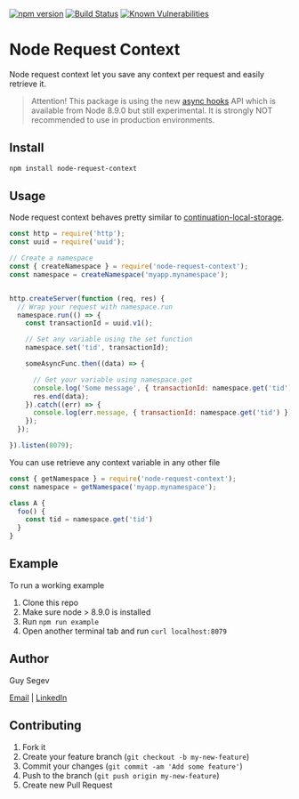 [![npm version](https://badge.fury.io/js/node-request-context.svg)](http://badge.fury.io/js/node-request-context/)
[![Build Status](https://secure.travis-ci.org/guyguyon/node-request-context.svg?branch=master)](http://travis-ci.org/guyguyon/node-request-context)
[![Known Vulnerabilities](https://snyk.io/test/github/guyguyon/node-request-context/badge.svg)](https://snyk.io/test/github/guyguyon/node-request-context)



# Node Request Context

Node request context let you save any context per request and easily retrieve it.

> Attention! This package is using the new [async hooks](https://nodejs.org/api/async_hooks.html) API which is available from Node 8.9.0 but still experimental. It is strongly NOT recommended to use in production environments.  

## Install

```bash
npm install node-request-context
```

## Usage

Node request context behaves pretty similar to [continuation-local-storage](https://github.com/othiym23/node-continuation-local-storage).


```javascript
const http = require('http');
const uuid = require('uuid');

// Create a namespace
const { createNamespace } = require('node-request-context');
const namespace = createNamespace('myapp.mynamespace');


http.createServer(function (req, res) {	
  // Wrap your request with namespace.run
  namespace.run(() => {
    const transactionId = uuid.v1();

    // Set any variable using the set function
    namespace.set('tid', transactionId);

    someAsyncFunc.then((data) => {

      // Get your variable using namespace.get 
      console.log('Some message', { transactionId: namespace.get('tid') });
      res.end(data);
    }).catch((err) => {
      console.log(err.message, { transactionId: namespace.get('tid') });
    });
  });

}).listen(8079);
``` 

You can use retrieve any context variable in any other file

```javascript
const { getNamespace } = require('node-request-context');
const namespace = getNamespace('myapp.mynamespace');

class A {
  foo() {
    const tid = namespace.get('tid')
  }
}
```

## Example

To run a working example

1. Clone this repo
2. Make sure node > 8.9.0 is installed
2. Run `npm run example`
3. Open another terminal tab and run `curl localhost:8079`

## Author

Guy Segev 

[Email](mailto:guyguyon@gmail.com)  |  [LinkedIn](https://www.linkedin.com/in/guyguyon)  

## Contributing

1. Fork it
2. Create your feature branch (`git checkout -b my-new-feature`)
3. Commit your changes (`git commit -am 'Add some feature'`)
4. Push to the branch (`git push origin my-new-feature`)
5. Create new Pull Request